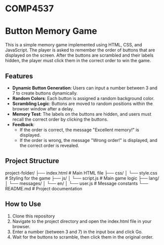 # COMP4537
# Button Memory Game

This is a simple memory game implemented using HTML, CSS, and JavaScript. The player is asked to remember the order of buttons that are displayed on the screen. After the buttons are scrambled and their labels hidden, the player must click them in the correct order to win the game.

## Features

- **Dynamic Button Generation**: Users can input a number between 3 and 7 to create buttons dynamically.
- **Random Colors**: Each button is assigned a random background color.
- **Scrambling Logic**: Buttons are moved to random positions within the browser window after a delay.
- **Memory Test**: The labels on the buttons are hidden, and users must recall the correct order by clicking the buttons.
- **Feedback**:
  - If the order is correct, the message "Excellent memory!" is displayed.
  - If the order is wrong, the message "Wrong order!" is displayed, and the correct order is revealed.

## Project Structure

project-folder/
├── index.html         # Main HTML file
├── css/
│   └── style.css      # Styling for the game
├── js/
│   └── script.js      # Main game logic
├── lang/
│   └── messages/
│       └── en/
│           └── user.js # Message constants
└── README.md          # Project documentation

## How to Use

1. Clone this repository
2. Navigate to the project directory and open the index.html file in your browser.
3. Enter a number (between 3 and 7) in the input box and click Go.
4. Wait for the buttons to scramble, then click them in the original order.